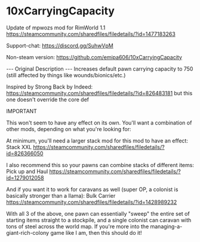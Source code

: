 # 10xCarryingCapacity

Update of mpwozs mod for RimWorld 1.1
https://steamcommunity.com/sharedfiles/filedetails/?id=1477183263

Support-chat:
https://discord.gg/SuhwVpM

Non-steam version:
https://github.com/emipa606/10xCarryingCapacity
	
--- Original Description ---
Increases default pawn carrying capacity to 750 (still affected by things like wounds/bionics/etc.)

Inspired by Strong Back by Indeed: https://steamcommunity.com/sharedfiles/filedetails/?id=826483181 but this one doesn't override the core def



IMPORTANT

This won't seem to have any effect on its own. You'll want a combination of other mods, depending on what you're looking for:

At minimum, you'll need a larger stack mod for this mod to have an effect: Stack XXL https://steamcommunity.com/sharedfiles/filedetails/?id=826366050

I also recommend this so your pawns can combine stacks of different items: Pick up and Haul https://steamcommunity.com/sharedfiles/filedetails/?id=1279012058

And if you want it to work for caravans as well (super OP, a colonist is basically stronger than a llama): Bulk Carrier https://steamcommunity.com/sharedfiles/filedetails/?id=1428989232


With all 3 of the above, one pawn can essentially "sweep" the entire set of starting items straight to a stockpile, and a single colonist can caravan with tons of steel across the world map. If you're more into the managing-a-giant-rich-colony game like I am, then this should do it!
	
